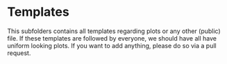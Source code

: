 # Templates

This subfolders contains all templates regarding plots or any other (public) file. If these templates are followed by everyone, we should have all have uniform looking plots. If you want to add anything, please do so via a pull request. 

